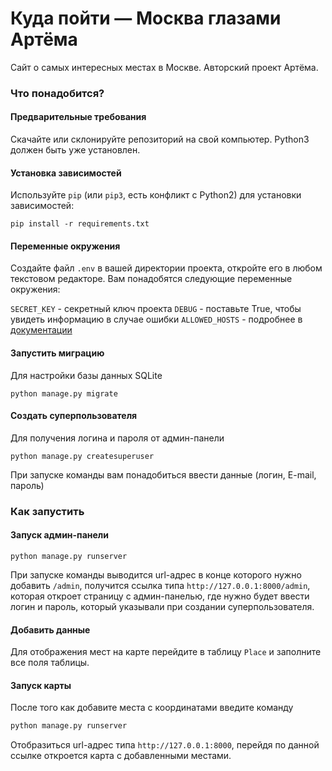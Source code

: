 # Куда пойти — Москва глазами Артёма
Сайт о самых интересных местах в Москве. Авторский проект Артёма.
### Что понадобится?
#### Предварительные требования
Скачайте или склонируйте репозиторий на свой компьютер.
Python3 должен быть уже установлен.
#### Установка зависимостей
Используйте `pip` (или `pip3`, есть конфликт с Python2) для установки зависимостей:
```
pip install -r requirements.txt
```
#### Переменные окружения
Создайте файл ```.env``` в вашей директории проекта, откройте его в любом текстовом редакторе. Вам понадобятся следующие переменные окружения:

```SECRET_KEY``` - секретный ключ проекта
```DEBUG``` - поставьте True, чтобы увидеть информацию в случае ошибки
```ALLOWED_HOSTS``` - подробнее в [документации](https://docs.djangoproject.com/en/3.1/ref/settings/#allowed-hosts)

#### Запустить миграцию
Для настройки базы данных SQLite
```bush
python manage.py migrate
```
#### Создать суперпользователя
Для получения логина и пароля от админ-панели
```bush
python manage.py createsuperuser
```
При запуске команды вам понадобиться ввести данные (логин, E-mail, пароль)
### Как запустить
#### Запуск админ-панели
```bush
python manage.py runserver
```
При запуске команды выводится url-адрес в конце которого нужно добавить ```/admin```, получится ссылка типа ```http://127.0.0.1:8000/admin```, которая откроет страницу с админ-панелью, где нужно будет ввести логин и пароль, который указывали при создании суперпользователя.
#### Добавить данные
Для отображения мест на карте перейдите в таблицу ```Place``` и заполните все поля таблицы.
#### Запуск карты
После того как добавите места с координатами введите команду
```bash
python manage.py runserver
```
Отобразиться url-адрес типа ```http://127.0.0.1:8000```, перейдя по данной ссылке откроется карта с добавленными местами.
